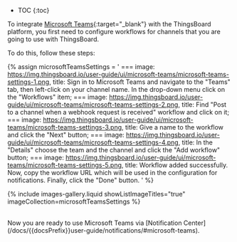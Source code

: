 * TOC
{:toc}

To integrate [Microsoft Teams](https://www.microsoft.com/en-us/microsoft-teams/group-chat-software/){:target="_blank"} with the ThingsBoard platform, you first need to configure workflows for channels that you are going to use with ThingsBoard.

To do this, follow these steps:

{% assign microsoftTeamsSettings = '
    ===
        image: https://img.thingsboard.io/user-guide/ui/microsoft-teams/microsoft-teams-settings-1.png,
        title: Sign in to Microsoft Teams and navigate to the "Teams" tab, then left-click on your channel name. In the drop-down menu click on the "Workflows" item;
    ===
        image: https://img.thingsboard.io/user-guide/ui/microsoft-teams/microsoft-teams-settings-2.png,
        title: Find "Post to a channel when a webhook request is received" workflow and click on it;
    ===
        image: https://img.thingsboard.io/user-guide/ui/microsoft-teams/microsoft-teams-settings-3.png,
        title: Give a name to the workflow and click the "Next" button;
    ===
        image: https://img.thingsboard.io/user-guide/ui/microsoft-teams/microsoft-teams-settings-4.png,
        title: In the "Details" choose the team and the channel and click the "Add workflow" button;
    ===
        image: https://img.thingsboard.io/user-guide/ui/microsoft-teams/microsoft-teams-settings-5.png,
        title: Workflow added successfully. Now, copy the workflow URL which will be used in the configuration for notifications. Finally, click the "Done" button.
'
%}

{% include images-gallery.liquid showListImageTitles="true" imageCollection=microsoftTeamsSettings %}

<br>
Now you are ready to use Microsoft Teams via [Notification Center](/docs/{{docsPrefix}}user-guide/notifications/#microsoft-teams).
